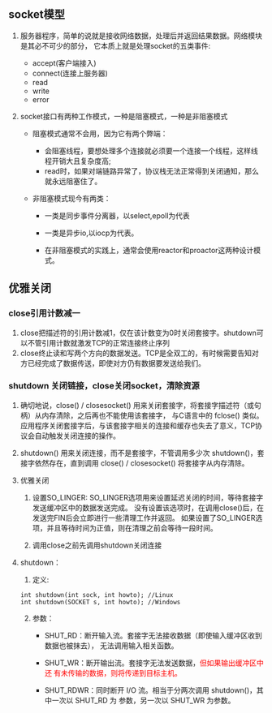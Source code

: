 ## socket模型
1. 服务器程序，简单的说就是接收网络数据，处理后并返回结果数据。网络模块是其必不可少的部分，
它本质上就是处理socket的五类事件:
	- accept(客户端接入)
	- connect(连接上服务器)
	- read
	- write
	- error
	
2. socket接口有两种工作模式，一种是阻塞模式，一种是非阻塞模式
	- 阻塞模式通常不会用，因为它有两个弊端：
		- 会阻塞线程，要想处理多个连接就必须要一个连接一个线程，这样线程开销大且复杂度高;
		- read时，如果对端链路异常了，协议栈无法正常得到关闭通知，那么就永远阻塞住了。
		
	- 非阻塞模式现今有两类：
		- 一类是同步事件分离器，以select,epoll为代表
		- 一类是异步io,以iocp为代表。
		
		- 在非阻塞模式的实践上，通常会使用reactor和proactor这两种设计模式。

## 优雅关闭
### close引用计数减一
1. close把描述符的引用计数减1，仅在该计数变为0时关闭套接字。shutdown可以不管引用计数就激发TCP的正常连接终止序列
2. close终止读和写两个方向的数据发送。TCP是全双工的，有时候需要告知对方已经完成了数据传送，即使对方仍有数据要发送给我们。

### shutdown 关闭链接，close关闭socket，清除资源
1. 确切地说，close() / closesocket() 用来关闭套接字，将套接字描述符（或句柄）从内存清除，之后再也不能使用该套接字，
	与C语言中的 fclose() 类似。应用程序关闭套接字后，与该套接字相关的连接和缓存也失去了意义，TCP协议会自动触发关闭连接的操作。

2. shutdown() 用来关闭连接，而不是套接字，不管调用多少次 shutdown()，套接字依然存在，直到调用 close() / closesocket() 将套接字从内存清除。

3. 优雅关闭
	1. 设置SO_LINGER:
		SO_LINGER选项用来设置延迟关闭的时间，等待套接字发送缓冲区中的数据发送完成。
		没有设置该选项时，在调用close()后，在发送完FIN后会立即进行一些清理工作并返回。
		如果设置了SO_LINGER选项，并且等待时间为正值，则在清理之前会等待一段时间。

	2. 调用close之前先调用shutdown关闭连接

4. shutdown：
	1. 定义:

	```
	int shutdown(int sock, int howto); //Linux
	int shutdown(SOCKET s, int howto); //Windows
	```

	2. 参数：
		- SHUT_RD：断开输入流。套接字无法接收数据（即使输入缓冲区收到数据也被抹去），
		无法调用输入相关函数。

		- SHUT_WR：断开输出流。套接字无法发送数据，<font color=red>但如果输出缓冲区中还
		有未传输的数据，则将传递到目标主机。</font>

		- SHUT_RDWR：同时断开 I/O 流。相当于分两次调用 shutdown()，其中一次以 SHUT_RD 为
		参数，另一次以 SHUT_WR 为参数。

